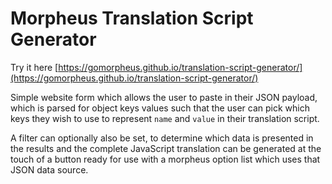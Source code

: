 # Morpheus Translation Script Generator

Try it here [https://gomorpheus.github.io/translation-script-generator/](https://gomorpheus.github.io/translation-script-generator/)

Simple website form which allows the user to paste in their JSON payload, which is parsed for object keys values
such that the user can pick which keys they wish to use to represent `name` and `value` in their translation script.

A filter can optionally also be set, to determine which data is presented in the results and the complete JavaScript 
translation can be generated at the touch of a button ready for use with a morpheus option list which uses that JSON data source. 

